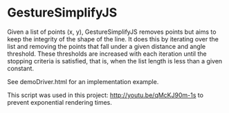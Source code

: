 GestureSimplifyJS
=================

Given a list of points (x, y), GestureSimplifyJS removes points but
aims to keep the integrity of the shape of the line.  It does this
by iterating over the list and removing the points that fall under
a given distance and angle threshold.  These thresholds are increased
with each iteration until the stopping criteria is satisfied, that is,
when the list length is less than a given constant.

See demoDriver.html for an implementation example.

This script was used in this project: http://youtu.be/qMcKJ90m-1s
to prevent exponential rendering times.
